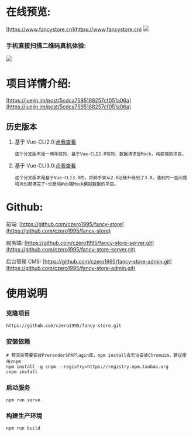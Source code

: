 # 在线预览:

[https://www.fancystore.cn](https://www.fancystore.cn)
![](https://user-gold-cdn.xitu.io/2019/5/17/16ac5dbf00191132?w=374&h=666&f=gif&s=1528988)

### 手机直接扫描二维码真机体验:

![](https://user-gold-cdn.xitu.io/2019/5/17/16ac3f6e813f1c21?w=256&h=256&f=png&s=6784)

# 项目详情介绍:

[https://juejin.im/post/5cdca7595188257cf051a06a](https://juejin.im/post/5cdca7595188257cf051a06a)

## 历史版本

1. 基于 Vue-CLI2.0:[点我查看](https://github.com/czero1995/fancy-store/tree/vue-cli2.0)

   `这个分支版本是一两年前的，基于Vue-CLI2.0写的，数据请求是Mock，纯前端的项目。`

2. 基于 Vue-CLI3.0:[点我查看](https://github.com/czero1995/fancy-store/tree/vue-cli3--mock)

   `这个分支版本是基于Vue-CLI3.0的，将脚手架从2.0迁移升级到了3.0，遇到的一些问题和坑也都填完了~也是纯Web端Mock模拟数据的项目。`

# Github:

前端: [https://github.com/czero1995/fancy-store](https://github.com/czero1995/fancy-store)

服务端: [https://github.com/czero1995/fancy-store-server.git](https://github.com/czero1995/fancy-store-server.git)

后台管理 CMS: [https://github.com/czero1995/fancy-store-admin.git](https://github.com/czero1995/fancy-store-admin.git)

# 使用说明

### 克隆项目

    https://github.com/czero1995/fancy-store.git

### 安装依赖

    # 预渲染需要安装PrerenderSPAPlugin库，npm install会无法安装Chromuim，建议使用cnpm
    npm install -g cnpm --registry=https://registry.npm.taobao.org
    cnpm install

### 启动服务

    npm run serve

### 构建生产环境

    npm run build

